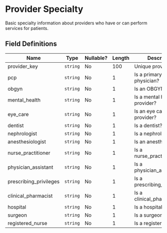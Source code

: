 # Provider Specialty

Basic specialty information about providers who have or can perform services for patients.

## Field Definitions

| Name | Type | Nullable? | Length | Description | Values |
| --- | --- | --- | --- | --- | --- |
| provider_key | `string` | No | 100 | Unique provider key. |  |
| pcp | `string` | No | 1 | Is a primary care physician? | `YYYYMMDD` |
| obgyn | `string` | No | 1 | Is an OBGYN? | `YYYYMMDD` |
| mental_health | `string` | No | 1 | Is a mental health provider?  | `Y` or `N` |
| eye_care | `string` | No | 1 | Is an eye care provider? | `Y` or `N` |
| dentist | `string` | No | 1 | Is a dentist?  | `Y` or `N` |
| nephrologist | `string` | No | 1 | Is a nephrologist? | `Y` or `N` |
| anesthesiologist | `string` | No | 1 | Is an anesthesiologist? | `Y` or `N` |
| nurse_practitioner | `string` | No | 1 | Is a nurse_practitioner? | `Y` or `N` |
| physician_assistant | `string` | No | 1 | Is a physician_assistant? | `Y` or `N` |
| prescribing_privileges | `string` | No | 1 | Is a prescribing_privileges? | `Y` or `N` |
| clinical_pharmacist | `string` | No | 1 | Is a clinical_pharmacist? | `Y` or `N` |
| hospital | `string` | No | 1 | Is a hospital? | `Y` or `N` |
| surgeon | `string` | No | 1 | Is a surgeon? | `Y` or `N` |
| registered_nurse | `string` | No | 1 | Is a registered_nurse? | `Y` or `N` |